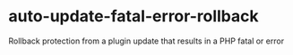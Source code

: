 # auto-update-fatal-error-rollback
Rollback protection from a plugin update that results in a PHP fatal or error
